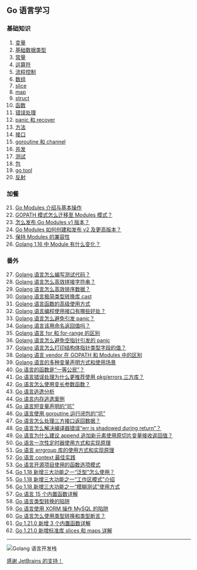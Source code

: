 ## Go 语言学习
### 基础知识
1. <a href="https://github.com/weirubo/learn_go/blob/master/ebook/1.md" target="_blank">变量</a>
2. <a href="https://github.com/weirubo/learn_go/blob/master/ebook/2.md" target="_blank">基础数据类型</a>
3. <a href="https://github.com/weirubo/learn_go/blob/master/ebook/3.md" target="_blank">常量</a>
4. <a href="https://github.com/weirubo/learn_go/blob/master/ebook/4.md" target="_blank">运算符</a>
5. <a href="https://github.com/weirubo/learn_go/blob/master/ebook/5.md" target="_blank">流程控制</a>
6. <a href="https://mp.weixin.qq.com/s/VKv5wei-YxpXVuh0L78zig" target="_blank">数组</a>
7. <a href="https://mp.weixin.qq.com/s/68nADMG4Q9XWmToC8ksJCw" target="_blank">slice</a>
8. <a href="https://mp.weixin.qq.com/s/uA2ZUikf-u-mvS6q43LnLg" target="_blank">map</a>
9. <a href="https://mp.weixin.qq.com/s/GCqWDWIt4GFd58zv8KHbvA" target="_blank">struct</a>
10. <a href="https://mp.weixin.qq.com/s/mJc-zd7cL4ExarvbRTJiEQ" target="_blank">函数</a>
11. <a href="https://mp.weixin.qq.com/s/YWnTr_QNKvnDNjyAzr4Dcw" target="_blank">错误处理</a>
12. <a href="https://mp.weixin.qq.com/s/aJqc9S1SlYd0iN4HF5on7A" target="_blank">panic 和 recover</a>
13. <a href="https://mp.weixin.qq.com/s/TPeibdAWA9VLv4B4alwkjQ" target="_blank">方法</a>
14. <a href="https://mp.weixin.qq.com/s/v_pNTrj4lHR3fv1k9V2wMQ" target="_blank">接口</a>
15. <a href="https://mp.weixin.qq.com/s/bgvITTjr-_5m6zmXgtV5Bw" target="_blank">goroutine 和 channel</a>
16. <a href="https://mp.weixin.qq.com/s/R2mlXTADdq72IzFUmyOziw" target="_blank">并发</a>
17. <a href="https://mp.weixin.qq.com/s/-rFBeMQ6Us2bGUmT6o5Tmg" target="_blank">测试</a>
18. <a href="https://mp.weixin.qq.com/s/jSMZLOYBQApoNu2TomJ6iw" target="_blank">包</a>
19. <a href="https://mp.weixin.qq.com/s/2wvfob2BUYktsZ1aZqcqqQ" target="_blank">go tool</a>
20. <a href="https://mp.weixin.qq.com/s/mIwFK61-lD9S9JPCWBHFGA" target="_blank">反射</a>

### 加餐
21. [Go Modules 介绍与基本操作](https://mp.weixin.qq.com/s/Ce56XkzkYhLu-T0zOEjkzw)
22. [GOPATH 模式怎么迁移至 Modules 模式？](https://mp.weixin.qq.com/s/89Ijd_nghmoXi4ZzXe605A)
23. [怎么发布 Go Modules v1 版本？](https://mp.weixin.qq.com/s/kj5i2SCN2SCCVexHJLtoBw)
24. [Go Modules 如何创建和发布 v2 及更高版本？](https://mp.weixin.qq.com/s/Jppyj3YLSrJbDxpJwC8B0w)
25. [保持 Modules 的兼容性](https://mp.weixin.qq.com/s/Q6hO_tc7RCOWABRwK9hrrA)
26. [Golang 1.16 中 Module 有什么变化？](https://mp.weixin.qq.com/s/MfEQ-JL-gJEgb6Sc3sr2Lw)

### 番外
27. [Golang 语言怎么编写测试代码？](https://mp.weixin.qq.com/s/P4elvWrbA8qcDcGLBcy-0Q)
28. [Golang 语言怎么高效拼接字符串？](https://mp.weixin.qq.com/s/zwVVeLdclj8qPaj189ygNg)
29. [Golang 语言怎么高效排序数据？](https://mp.weixin.qq.com/s/8gzmVFzsQowA31Tc_4nQNQ)
30. [Golang 语言极简类型转换库 cast](https://mp.weixin.qq.com/s/EBmQSE1L7PzS-Ghw-AYZ6Q)
31. [Golang 语言函数的高级使用方式](https://mp.weixin.qq.com/s/UNm-wYXudiOuWAWQHWB3TQ)
32. [Golang 语言编程使用接口有哪些好处？](https://mp.weixin.qq.com/s/VANSVcLtCLC0gWmEsa8sFw)
33. [Golang 语言怎么避免引发 panic？](https://mp.weixin.qq.com/s/D4en3Ozfp7Vf8kjPrLFbSg)
34. [Golang 语言该用命名返回值吗？](https://mp.weixin.qq.com/s/NbTzlvubUVUBakwKKNbcVw)
35. [Golang 语言 for 和 for-range 的区别](https://mp.weixin.qq.com/s/z-0Sff8r3n5TPjVXG_MIeQ)
36. [Golang 语言怎么避免空指针引发的 panic](https://mp.weixin.qq.com/s/9s6YXJsZcXyfgWDYG-WZOQ)
37. [Golang 语言怎么打印结构体指针类型字段的值？](https://mp.weixin.qq.com/s/5B-sPyk4qgFsplsJ9mMD_Q)
38. [Golang 语言 vendor 在 GOPATH 和 Modules 中的区别](https://mp.weixin.qq.com/s/1rlC-0akmgpmlmHjO-WxUA)
39. [Golang 语言的多种变量声明方式和使用场景](https://mp.weixin.qq.com/s/croxWsCnjsaPJy9zigx4Gg)
40. [Go 语言的函数是“一等公民”？](https://mp.weixin.qq.com/s/42m-EQnRqdv6_Mmt8wDn0Q)
41. [Go 语言错误处理为什么更推荐使用 pkg/errors 三方库？](https://mp.weixin.qq.com/s/nL5uIGCXYON5doGGeHchAQ)
42. [Go 语言怎么使用变长参数函数？](https://mp.weixin.qq.com/s/fhqtRTGgVu6aSC581luvCg)
43. [Go 语言逃逸分析](https://mp.weixin.qq.com/s/34cmyuPOjlhAQm6zYhBIsg)
44. [Go 语言内存逃逸案例](https://mp.weixin.qq.com/s/iACaQ8vsxEvUVsDJ5QO6UA)
45. [Go 语言短变量声明的“坑”](https://mp.weixin.qq.com/s/JnWgc0GuM_3FHPoXUlMSCg)
46. [Go 语言使用 goroutine 运行闭包的“坑”](https://mp.weixin.qq.com/s/h__5zKCKUkxUTmBjbKsA2w)
47. [Go 语言怎么处理三方接口返回数据？](https://mp.weixin.qq.com/s/QyWuOsPUFq7XqvIbnBJP_A)
48. [Go 语言怎么解决编译器错误“err is shadowed during return”？](https://mp.weixin.qq.com/s/kGC1X5DQ7eQAdn70ZhElNw)
49. [Go 语言为什么建议 append 追加新元素使用原切片变量接收返回值？](https://mp.weixin.qq.com/s/jGTslWJF4bDXmynISI9btA)
50. [Go 语言一次性定时器使用方式和实现原理](https://mp.weixin.qq.com/s/NXbYTX96hFfwYuh6gACAHg)
51. [Go 语言 errgroup 库的使用方式和实现原理](https://mp.weixin.qq.com/s/R8f_-cl98th7ZiSVxaeUAQ)
52. [Go 语言 context 最佳实践](https://mp.weixin.qq.com/s/DxEeLUS8hotYh8Js5FyR5w)
53. [Go 语言开源项目使用的函数选项模式](https://mp.weixin.qq.com/s/2jzg2PIK_esjTxSFMkp02A)
54. [Go 1.18 新增三大功能之一“泛型”怎么使用？](https://mp.weixin.qq.com/s/0JKH-Bo8n9I9zT683ZA-iw)
55. [Go 1.18 新增三大功能之一“工作区模式”介绍](https://mp.weixin.qq.com/s/C_Pnr22HIpS9SKdXRHbJ1A)
56. [Go 1.18 新增三大功能之一“模糊测试”使用方式](https://mp.weixin.qq.com/s/S2InTxuwg0G-wPSy1Q34PQ)
57. [Go 语言 15 个内置函数详解](https://mp.weixin.qq.com/s/FKp1nAX2FOeBMgchJOe4ag)
58. [Go 语言类型转换的陷阱](https://mp.weixin.qq.com/s/p1n6EAid5o_knT0i0NWX_Q)
59. [Go 语言使用 XORM 操作 MySQL 的陷阱](https://mp.weixin.qq.com/s/zbvUzoa1K7AIQK-p3v-WQQ)
60. [Go 语言怎么使用类型转换和类型断言？](https://mp.weixin.qq.com/s/aMHqASVyAidHOYvUtxCuRg)
61. [Go 1.21.0 新增 3 个内置函数详解](https://mp.weixin.qq.com/s/b-WXPjUYA4UZp8dMXFr1og)
62. [Go 1.21.0 新增标准库 slices 和 maps 详解](https://mp.weixin.qq.com/s/hXp2wbZh94o4pVDdkRhUwQ)
***
![Golang 语言开发栈](https://github.com/weirubo/learn_go/blob/master/ebook/qrcode.png)

[感谢 JetBrains 的支持！](https://www.jetbrains.com/?from=lenarn_go)

